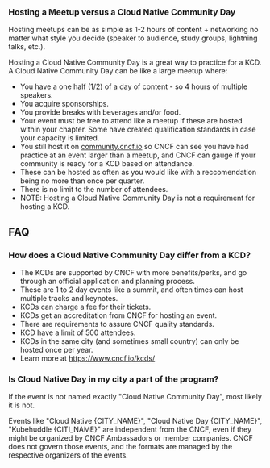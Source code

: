 ### Hosting a Meetup versus a Cloud Native Community Day

Hosting meetups can be as simple as 1-2 hours of content + networking no matter what style you decide (speaker to audience, study groups, lightning talks, etc.).

Hosting a Cloud Native Community Day is a great way to practice for a KCD. A Cloud Native Community Day can be like a large meetup where:
* You have a one half (1/2) of a day of content - so 4 hours of multiple speakers.
* You acquire sponsorships.
* You provide breaks with beverages and/or food.
* Your event must be free to attend like a meetup if these are hosted within your chapter. Some have created qualification standards in case your capacity is limited.
* You still host it on [community.cncf.io](https://community.cncf.io/) so CNCF can see you have had practice at an event larger than a meetup, and CNCF can gauge if your community is ready for a KCD based on attendance.
* These can be hosted as often as you would like with a reccomendation being no more than once per quarter.
* There is no limit to the number of attendees.
* NOTE: Hosting a Cloud Native Community Day is not a requirement for hosting a KCD.

## FAQ

### How does a Cloud Native Community Day differ from a KCD?

* The KCDs are supported by CNCF with more benefits/perks, and go through an official application and planning process.
* These are 1 to 2 day events like a summit, and often times can host multiple tracks and keynotes.
* KCDs can charge a fee for their tickets.
* KCDs get an accreditation from CNCF for hosting an event.
* There are requirements to assure CNCF quality standards.
* KCD have a limit of 500 attendees.
* KCDs in the same city (and sometimes small country) can only be hosted once per year.
* Learn more at https://www.cncf.io/kcds/

### Is Cloud Native Day in my city a part of the program?

If the event is not named exactly "Cloud Native Community Day", most likely it is not.

Events like "Cloud Native {CITY_NAME}",  "Cloud Native Day {CITY_NAME}", "Kubehuddle {CITI_NAME}" are independent from the CNCF,
even if they might be organized by CNCF Ambassadors or member companies.
CNCF does not govern those events, and the formats are managed by the respective organizers of the events.
